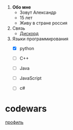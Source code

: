 1. **Обо мне**
    - Зовут Александр
    - 15 лет
    - Живу в стране россия 
2. Связь
    -  [Дискорд](https://discord.gg/Cjr3hCFFeR)
3.  Языки программирования
    -  [x] python
    -  [ ] C++
    -  [ ] Java
    -  [ ] JavaScript
    -  [ ] c#


# codewars
[профиль](https://www.codewars.com/users/saha%20)

